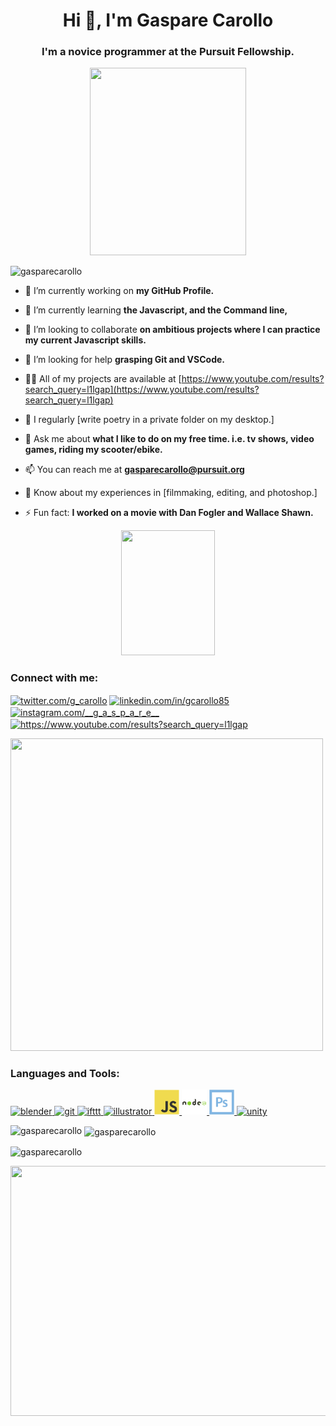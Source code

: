 <h1 align="center">Hi 👋, I'm Gaspare Carollo</h1>
<h3 align="center">I'm a novice programmer at the Pursuit Fellowship.</h3>

<p align="center"><img src=https://user-images.githubusercontent.com/128388442/235486280-395e797a-4926-42d2-b7d4-05f5bdcb3c87.gif width= "250" height="300"/> </p>

<p align="left"> <img src="https://komarev.com/ghpvc/?username=gasparecarollo&label=Profile%20views&color=0e75b6&style=flat" alt="gasparecarollo" /> </p>

- 🔭 I’m currently working on **my GitHub Profile.**

- 🌱 I’m currently learning **the Javascript, and the Command line,**

- 👯 I’m looking to collaborate **on ambitious projects where I can practice my current Javascript skills.**

- 🤝 I’m looking for help **grasping Git and VSCode.**

- 👨‍💻 All of my projects are available at [https://www.youtube.com/results?search_query=l1lgap](https://www.youtube.com/results?search_query=l1lgap)

- 📝 I regularly [write poetry in a private folder on my desktop.]

- 💬 Ask me about **what I like to do on my free time. i.e. tv shows, video games, riding my scooter/ebike.**

- 📫 You can reach me at **gasparecarollo@pursuit.org**

- 📄 Know about my experiences in [filmmaking, editing, and photoshop.]

- ⚡ Fun fact: **I worked on a movie with Dan Fogler and Wallace Shawn.**

<p align="center"><img src=https://user-images.githubusercontent.com/128388442/235279262-a66417a4-abc6-47ef-bf5f-438c4cf5fa1a.gif width= "150" height="200"/> </p>
<h3 align="left">Connect with me:</h3>
<p align="left">
<a href="https://twitter.com/twitter.com/g_carollo" target="blank"><img align="center" src="https://raw.githubusercontent.com/rahuldkjain/github-profile-readme-generator/master/src/images/icons/Social/twitter.svg" alt="twitter.com/g_carollo" height="30" width="40" /></a>
<a href="https://linkedin.com/in/linkedin.com/in/gcarollo85" target="blank"><img align="center" src="https://raw.githubusercontent.com/rahuldkjain/github-profile-readme-generator/master/src/images/icons/Social/linked-in-alt.svg" alt="linkedin.com/in/gcarollo85" height="30" width="40" /></a>
<a href="https://instagram.com/instagram.com/__g_a_s_p_a_r_e__" target="blank"><img align="center" src="https://raw.githubusercontent.com/rahuldkjain/github-profile-readme-generator/master/src/images/icons/Social/instagram.svg" alt="instagram.com/__g_a_s_p_a_r_e__" height="30" width="40" /></a>
<a href="https://www.youtube.com/c/https://www.youtube.com/results?search_query=l1lgap" target="blank"><img align="center" src="https://raw.githubusercontent.com/rahuldkjain/github-profile-readme-generator/master/src/images/icons/Social/youtube.svg" alt="https://www.youtube.com/results?search_query=l1lgap" height="30" width="40" /></a>
</p>


<img src=https://user-images.githubusercontent.com/128388442/235279541-a51bba2d-930a-4676-9807-779ce028f608.gif width=500 height=500 />


<h3 align="left">Languages and Tools:</h3>
<p align="left"> <a href="https://www.blender.org/" target="_blank" rel="noreferrer"> <img src="https://download.blender.org/branding/community/blender_community_badge_white.svg" alt="blender" width="40" height="40"/> </a> <a href="https://git-scm.com/" target="_blank" rel="noreferrer"> <img src="https://www.vectorlogo.zone/logos/git-scm/git-scm-icon.svg" alt="git" width="40" height="40"/> </a> <a href="https://ifttt.com/" target="_blank" rel="noreferrer"> <img src="https://www.vectorlogo.zone/logos/ifttt/ifttt-ar21.svg" alt="ifttt" width="40" height="40"/> </a> <a href="https://www.adobe.com/in/products/illustrator.html" target="_blank" rel="noreferrer"> <img src="https://www.vectorlogo.zone/logos/adobe_illustrator/adobe_illustrator-icon.svg" alt="illustrator" width="40" height="40"/> </a> <a href="https://developer.mozilla.org/en-US/docs/Web/JavaScript" target="_blank" rel="noreferrer"> <img src="https://raw.githubusercontent.com/devicons/devicon/master/icons/javascript/javascript-original.svg" alt="javascript" width="40" height="40"/> </a> <a href="https://nodejs.org" target="_blank" rel="noreferrer"> <img src="https://raw.githubusercontent.com/devicons/devicon/master/icons/nodejs/nodejs-original-wordmark.svg" alt="nodejs" width="40" height="40"/> </a> <a href="https://www.photoshop.com/en" target="_blank" rel="noreferrer"> <img src="https://raw.githubusercontent.com/devicons/devicon/master/icons/photoshop/photoshop-line.svg" alt="photoshop" width="40" height="40"/> </a> <a href="https://unity.com/" target="_blank" rel="noreferrer"> <img src="https://www.vectorlogo.zone/logos/unity3d/unity3d-icon.svg" alt="unity" width="40" height="40"/> </a> </p>

<p><img align="left" src="https://github-readme-stats.vercel.app/api/top-langs?username=gasparecarollo&show_icons=true&locale=en&layout=compact" alt="gasparecarollo" /></p>



<p>&nbsp;<img align="center" src="https://github-readme-stats.vercel.app/api?username=gasparecarollo&show_icons=true&locale=en" alt="gasparecarollo" /></p>

<p><img align="center" src="https://github-readme-streak-stats.herokuapp.com/?user=gasparecarollo&" alt="gasparecarollo" /></p>



<img src="https://user-images.githubusercontent.com/128388442/235056495-af55ad3d-c6ed-4291-8214-fac74b5989e0.png" width="600" height="400"> 
